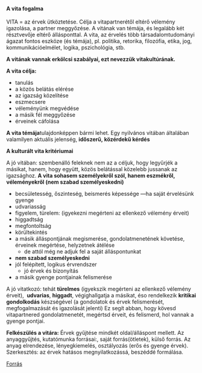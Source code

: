 #### **A vita fogalma**  

VITA = az érvek ütköztetése. Célja a vitapartnerétől eltérő vélemény igazolása, a partner meggyőzése. A vitának van témája, és legalább két résztvevője eltérő állásponttal. A vita, az érvelés több társadalomtudományi ágazat fontos eszköze (és témája), pl. politika, retorika, filozófia, etika, jog, kommunikációelmélet, logika, pszichológia, stb.

**A vitának vannak erkölcsi szabályai, ezt nevezzük vitakultúrának.**

**A vita célja:**

- tanulás
- a közös belátás elérése
- az igazság közelítése
- eszmecsere
- véleményünk megvédése
- a másik fél meggyőzése
- érveinek cáfolása

**A vita témája**tulajdonképpen bármi lehet. Egy nyilvános vitában általában valamilyen aktuális jelenség, **időszerű, közérdekű kérdés**

**A kulturált vita kritériumai**

A jó vitában: szembenálló feleknek nem az a céljuk, hogy legyűrjék a másikat, hanem, hogy együtt, közös belátással közelebb jussanak az igazsághoz. **A vita sohasem személyekről szól, hanem eszmékről, véleményekről (nem szabad személyeskedni)**

- becsületesség, őszinteség, beismerés képessége —ha saját érvelésünk gyenge
- udvariasság
- figyelem, türelem: (igyekezni megérteni az ellenkező vélemény érveit)
- higgadtság
- megfontoltság
- körültekintés
- a másik álláspontjának megismerése, gondolatmenetének követése, érveinek megértése, helyzetnek átélése
    - de attól még ne adjuk fel a saját álláspontunkat
- **nem szabad személyeskedni**
- jól felépített, logikus érvrendszer
    - jó érvek és bizonyítás
- a másik gyenge pontjainak felismerése

A jó vitatkozó: tehát **türelmes** (igyekszik megérteni az ellenkező vélemény érveit),  **udvarias**, **higgadt**, végighallgatja a másikat, éso rendelkezik **kritikai gondolkodás** készségével (a gondolatok és érvek felismerését, megfogalmazását és igazolását jelenti) Ez segít abban, hogy kövesd vitapartnered gondolatmenetét, megértsd érveit, és felismerd, hol vannak a gyenge pontjai.  

**Felkészülés a vitára:**
Érvek gyűjtése mindkét oldal/álláspont mellett. Az anyaggyűjtés, kutatómunka forrásai:, saját forrás(ötletek), külső forrás. Az anyag elrendezése, lényegkiemelés, osztályozás (erős és gyenge érvek). Szerkesztés: az érvek hatásos megnyilatkozássá, beszéddé formálása.

[Forrás](https://erettsegitetelek.com/2021/01/a-kulturalt-vitatkozas-kriteriumai-vita-ertelmezese/)

